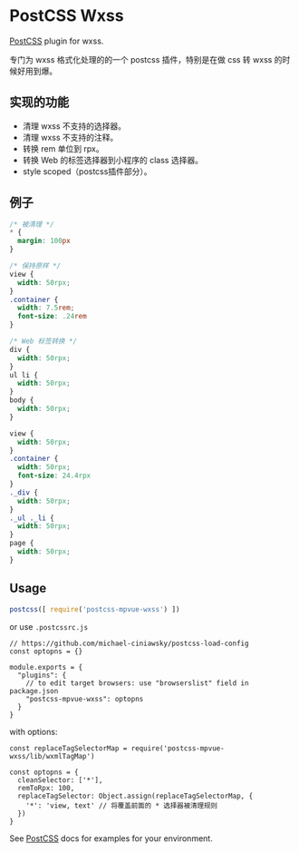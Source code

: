 # PostCSS Wxss

[PostCSS] plugin for wxss.

专门为 wxss 格式化处理的的一个 postcss 插件，特别是在做 css 转 wxss 的时候好用到爆。

## 实现的功能
- 清理 wxss 不支持的选择器。
- 清理 wxss 不支持的注释。
- 转换 rem 单位到 rpx。
- 转换 Web 的标签选择器到小程序的 class 选择器。
- style scoped（postcss插件部分）。

## 例子
``` css
/* 被清理 */
* {
  margin: 100px
}

/* 保持原样 */
view {
  width: 50rpx;
}
.container {
  width: 7.5rem;
  font-size: .24rem
}

/* Web 标签转换 */
div {
  width: 50rpx;
}
ul li {
  width: 50rpx;
}
body {
  width: 50rpx;
}
```

``` css
view {
  width: 50rpx;
}
.container {
  width: 50rpx;
  font-size: 24.4rpx
}
._div {
  width: 50rpx;
}
._ul ._li {
  width: 50rpx;
}
page {
  width: 50rpx;
}
```

## Usage

```js
postcss([ require('postcss-mpvue-wxss') ])
```

or use `.postcssrc.js`
```
// https://github.com/michael-ciniawsky/postcss-load-config
const optopns = {}

module.exports = {
  "plugins": {
    // to edit target browsers: use "browserslist" field in package.json
    "postcss-mpvue-wxss": optopns
  }
}
```

with options:

```
const replaceTagSelectorMap = require('postcss-mpvue-wxss/lib/wxmlTagMap')

const optopns = {
  cleanSelector: ['*'],
  remToRpx: 100,
  replaceTagSelector: Object.assign(replaceTagSelectorMap, {
    '*': 'view, text' // 将覆盖前面的 * 选择器被清理规则
  })
}
```

See [PostCSS] docs for examples for your environment.

[PostCSS]: https://github.com/postcss/postcss

